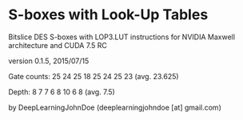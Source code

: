S-boxes with Look-Up Tables
=========================

Bitslice DES S-boxes with LOP3.LUT instructions for NVIDIA Maxwell architecture and CUDA 7.5 RC

version 0.1.5, 2015/07/15

Gate counts: 25 24 25 18 25 24 25 23 (avg. 23.625)

Depth: 8 7 7 6 8 10 6 8 (avg. 7.5)

by DeepLearningJohnDoe (deeplearningjohndoe [at] gmail.com) 
